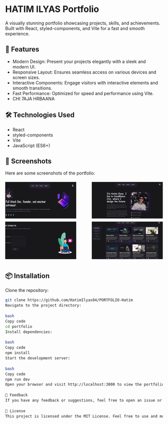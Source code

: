 # HATIM ILYAS Portfolio

A visually stunning portfolio showcasing projects, skills, and achievements. Built with React, styled-components, and Vite for a fast and smooth experience.

## 🚀 Features

- Modern Design: Present your projects elegantly with a sleek and modern UI.
- Responsive Layout: Ensures seamless access on various devices and screen sizes.
- Interactive Components: Engage visitors with interactive elements and smooth transitions.
- Fast Performance: Optimized for speed and performance using Vite.
- CHI 7AJA HRBAANA

## 🛠️ Technologies Used

- React
- styled-components
- Vite
- JavaScript (ES6+)

## 📸 Screenshots
Here are some screenshots of the portfolio:

<div style="margin-top: 20px; display: flex; flex-wrap: wrap; justify-content: space-between;">
  <img src="Capture4.PNG" alt="Screenshot 1" style="width: 45%; margin-bottom: 10px;">
  <img src="Capture5.PNG" alt="Screenshot 2" style="width: 45%; margin-bottom: 10px;">
  <img src="Capture6.PNG" alt="Screenshot 3" style="width: 45%; margin-bottom: 10px;">
  <img src="Capture7.PNG" alt="Screenshot 4" style="width: 45%; margin-bottom: 10px;">
</div>

## 📦 Installation

Clone the repository:

```bash
git clone https://github.com/HatimIlyas04/PORTFOLIO-Hatim
Navigate to the project directory:

bash
Copy code
cd portfolio
Install dependencies:

bash
Copy code
npm install
Start the development server:

bash
Copy code
npm run dev
Open your browser and visit http://localhost:3000 to view the portfolio.

📝 Feedback
If you have any feedback or suggestions, feel free to open an issue or reach out to me.

📄 License
This project is licensed under the MIT License. Feel free to use and modify it for your own projects.
